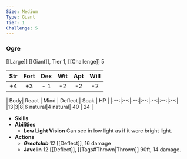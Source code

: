```yaml
---
Size: Medium
Type: Giant
Tier: 1
Challenge: 5
---
```


### Ogre
[[Large]] [[Giant]], Tier 1, [[Challenge]] 5

| Str | Fort | Dex | Wit | Apt | Will |
|:--:|:--:|:--:|:--:|:--:|:--:|
|+4|+3|- 1|-2|-2|-2|

| Body| React | Mind | Deflect | Soak | HP |
|:--:|:--:|:--:|:--:|:--:|:--:|:--:|
|13|3|8|6 natural|4 natural| 40 | 24 |

- **Skills**
- **Abilities**
	- **Low Light Vision** Can see in low light as if it were bright light.
- **Actions**
	- ***Greatclub*** 12 [[Deflect]], 16 damage
	- **Javelin** 12 [[Deflect]], [[Tags#Thrown|Thrown]]  90ft, 14 damage.